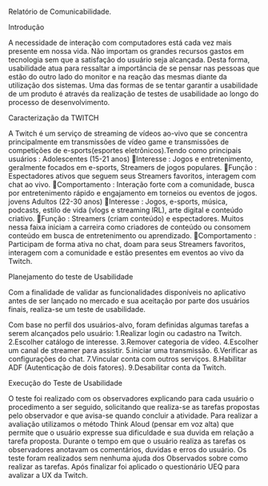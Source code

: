 Relatório de Comunicabilidade.


Introdução 

A necessidade de interação com computadores está cada vez mais presente em nossa vida. Não importam os grandes recursos gastos em tecnologia sem que a satisfação do usuário seja alcançada. Desta forma, usabilidade atua para ressaltar a importância de se pensar nas pessoas que estão do outro lado do monitor e na reação das mesmas diante da utilização dos sistemas. Uma das formas de se tentar garantir a usabilidade de um produto é através da realização de testes de usabilidade ao longo do processo de desenvolvimento.


Caracterização da TWITCH

A Twitch é um serviço de streaming de vídeos ao-vivo que se concentra principalmente em transmissões de vídeo game e transmissões de competições de e-sports(esportes eletrônicos).Tendo como principais usuários :
Adolescentes (15-21 anos)
Interesse : Jogos e entretenimento, geralmente focados em e-sports, Streamers de jogos populares.
Função : Espectadores ativos que seguem seus Streamers favoritos, interagem com chat ao vivo.
Comportamento : Interação forte com a comunidade, busca por entretenimento rápido e engajamento em torneios ou eventos de jogos.
jovens Adultos (22-30 anos)
Interesse : Jogos, e-sports, música, podcasts, estilo de vida (vlogs e streaming IRL), arte digital e conteúdo criativo.
Função : Streamers (criam conteúdo) e espectadores. Muitos nessa faixa iniciam a carreira como criadores de conteúdo ou consomem conteúdo em busca de entretenimento ou aprendizado.
Comportamento : Participam de forma ativa no chat, doam para seus Streamers favoritos, interagem com a comunidade e estão presentes em eventos ao vivo da Twitch.


Planejamento do teste de Usabilidade

Com a finalidade de validar as funcionalidades disponíveis no aplicativo antes de ser
lançado no mercado e sua aceitação por parte dos usuários finais, realiza-se um teste de usabilidade. 

Com base no perfil dos usuários-alvo, foram definidas algumas tarefas a serem alcançados pelo usuário:
1.Realizar login ou cadastro na Twitch.
2.Escolher catálogo de interesse.
3.Remover categoria de vídeo.
4.Escolher um canal de streamer para assistir.
5.iniciar uma transmissão.
6.Verificar as configurações do chat.
7.Vincular conta com outros serviços.
8.Habilitar ADF (Autenticação de dois fatores).
9.Desabilitar conta da Twitch.

Execução do Teste de Usabilidade
	
O teste foi realizado com os observadores explicando para cada usuário o procedimento a ser seguido, solicitando que realiza-se as tarefas propostas pelo observador  e que avisa-se quando concluir a  atividade. Para realizar a avaliação utilizamos o método Think Aloud (pensar em voz alta) que permite que o usuário expresse sua dificuldade e sua duvida em relação a tarefa proposta. Durante o tempo em que o usuário realiza as tarefas os observadores anotavam os comentários, duvidas e erros do usuário. Os teste foram realizados sem nenhuma ajuda dos Observados sobre como realizar as tarefas. Após finalizar foi aplicado o questionário UEQ para avalizar a UX da Twitch. 
